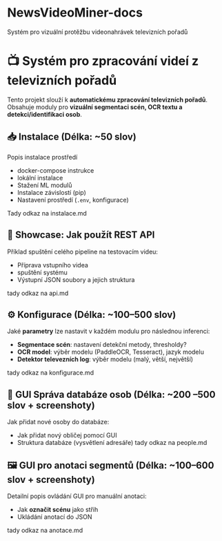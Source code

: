 # NewsVideoMiner-docs
Systém pro vizuální protěžbu videonahrávek televizních pořadů 
# 📺 Systém pro zpracování videí z televizních pořadů

Tento projekt slouží k **automatickému zpracování televizních pořadů**. Obsahuje moduly pro **vizuální segmentaci scén, OCR textu a detekci/identifikaci osob**.

## 📥 Instalace (Délka: ~50 slov)
Popis instalace prostředí
- docker-compose instrukce
- lokální instalace 
- Stažení ML modulů
- Instalace závislostí (pip)
- Nastavení prostředí (`.env`, konfigurace)

Tady odkaz na instalace.md

## 🚀 Showcase: Jak použít REST API
Příklad spuštění celého pipeline na testovacím videu:
- Příprava vstupního videa
- spuštění systému
- Výstupní JSON soubory a jejich struktura

tady odkaz na api.md

## ⚙️ Konfigurace (Délka: ~100–500 slov)
Jaké **parametry** lze nastavit v každém modulu pro následnou inferenci:
- **Segmentace scén**: nastavení detekční metody, thresholdy?
- **OCR model**: výběr modelu (PaddleOCR, Tesseract), jazyk modelu
- **Detektor televezních log**: výběr modelu (malý, větší, největší)

tady odkaz na konfigurace.md

## 👤 GUI Správa databáze osob (Délka: ~200 –500 slov + screenshoty)
Jak přidat nové osoby do databáze:
- Jak přidat nový obličej pomocí GUI
- Struktura databáze (vysvětlení adresáře)
tady odkaz na people.md

## 🖼 GUI pro anotaci segmentů (Délka: ~100–600 slov + screenshoty)
Detailní popis ovládání GUI pro manuální anotaci:
- Jak **označit scénu** jako střih
- Ukládání anotací do JSON

tady odkaz na anotace.md





